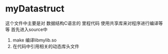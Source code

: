 # myDatastruct
这个文件中主要是对 数据结构C语言的 里程代码 
使用共享库来对程序进行编译等等 
首先进入source中 
1. make
    编译libmylib.so
2. 在代码中引用相关的动态库头文件
```makefile
```